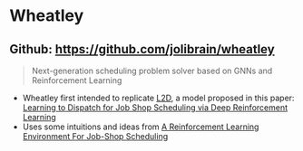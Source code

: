 # Wheatley

## Github: https://github.com/jolibrain/wheatley

> Next-generation scheduling problem solver based on GNNs and Reinforcement Learning

- Wheatley first intended to replicate [L2D](/models/L2D/README.md), a model proposed in this paper:
    [Learning to Dispatch for Job Shop Scheduling via Deep Reinforcement Learning](https://arxiv.org/pdf/2010.12367)
- Uses some intuitions and ideas from [A Reinforcement Learning Environment For Job-Shop Scheduling](https://arxiv.org/abs/2104.03760)
